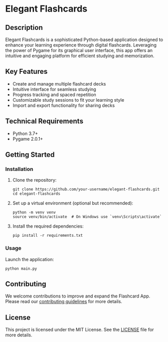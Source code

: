 # Elegant Flashcards

## Description
Elegant Flashcards is a sophisticated Python-based application designed to enhance your learning experience through digital flashcards. Leveraging the power of Pygame for its graphical user interface, this app offers an intuitive and engaging platform for efficient studying and memorization.

## Key Features
- Create and manage multiple flashcard decks
- Intuitive interface for seamless studying
- Progress tracking and spaced repetition
- Customizable study sessions to fit your learning style
- Import and export functionality for sharing decks

## Technical Requirements
- Python 3.7+
- Pygame 2.0.1+

## Getting Started

### Installation

1. Clone the repository:
   ```
   git clone https://github.com/your-username/elegant-flashcards.git
   cd elegant-flashcards
   ```

2. Set up a virtual environment (optional but recommended):
   ```
   python -m venv venv
   source venv/bin/activate  # On Windows use `venv\Scripts\activate`
   ```

3. Install the required dependencies:
   ```
   pip install -r requirements.txt
   ```

### Usage

Launch the application:
```
python main.py
```

## Contributing
We welcome contributions to improve and expand the Flashcard App. Please read our [contributing guidelines](CONTRIBUTING.md) for more details.

## License
This project is licensed under the MIT License. See the [LICENSE](LICENSE) file for more details.


